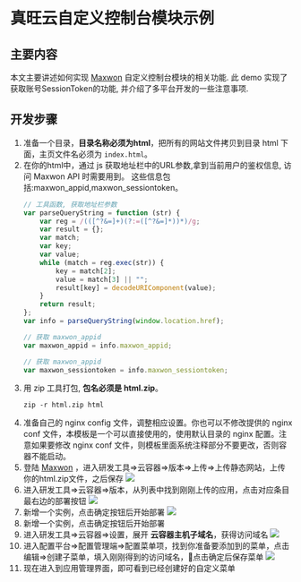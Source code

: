 # 真旺云自定义控制台模块示例

## 主要内容
本文主要讲述如何实现 [Maxwon](http://www.maxwon.cn) 自定义控制台模块的相关功能.
此 demo 实现了获取账号SessionToken的功能, 并介绍了多平台开发的一些注意事项.

## 开发步骤
1. 准备一个目录，**目录名称必须为html**，把所有的网站文件拷贝到目录 html 下面，主页文件名必须为 `index.html`。
2. 在你的html中，通过 js 获取地址栏中的URL参数,拿到当前用户的鉴权信息, 访问 Maxwon API 时需要用到。
    这些信息包括:maxwon_appid,maxwon_sessiontoken。
    ```javascript
    // 工具函数, 获取地址栏参数
    var parseQueryString = function (str) {
        var reg = /(([^?&=]+)(?:=([^?&=]*))*)/g;
        var result = {};
        var match;
        var key;
        var value;
        while (match = reg.exec(str)) {
            key = match[2];
            value = match[3] || "";
            result[key] = decodeURIComponent(value);
        }
        return result;
    };
    var info = parseQueryString(window.location.href);

    // 获取 maxwon_appid
    var maxwon_appid = info.maxwon_appid;

    // 获取 maxwon_appid
    var maxwon_sessiontoken = info.maxwon_sessiontoken;
    ```
2. 用 zip 工具打包, **包名必须是 html.zip**。
    ```shell
    zip -r html.zip html
    ```
3. 准备自己的 nginx config 文件，调整相应设置。你也可以不修改提供的 nginx conf 文件，本模板是一个可以直接使用的，使用默认目录的 nginx 配置。注意如果要修改 nginx conf 文件，则模板里面系统注释部分不要更改，否则容器不能启动。
4. 登陆 [Maxwon](http://www.maxwon.cn) ，进入研发工具=>云容器=>版本=>上传=>上传静态网站，上传你的html.zip文件，之后保存
    ![](https://publicfiles.maxleap.cn/console_extend_demo/1.png)
5. 进入研发工具=>云容器=>版本，从列表中找到刚刚上传的应用，点击对应条目最右边的部署按钮
    ![](https://publicfiles.maxleap.cn/console_extend_demo/2.png)
6. 新增一个实例，点击确定按钮后开始部署
    ![](https://publicfiles.maxleap.cn/console_extend_demo/3.png)
7. 新增一个实例，点击确定按钮后开始部署
8. 进入研发工具=>云容器=>设置，展开 **云容器主机子域名**，获得访问域名
    ![](https://publicfiles.maxleap.cn/console_extend_demo/4.png)
9. 进入配置平台=>配置管理端=>配置菜单项，找到你准备要添加到的菜单，点击编辑=>创建子菜单，填入刚刚得到的访问域名，点击确定后保存菜单
    ![](https://publicfiles.maxleap.cn/console_extend_demo/5.png)
10. 现在进入到应用管理界面，即可看到已经创建好的自定义菜单